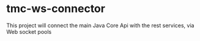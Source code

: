 # tmc-ws-connector
This project will connect the main Java Core Api with the rest services, via Web socket pools
